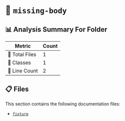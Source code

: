 # 📁 `missing-body`

## 📊 Analysis Summary For Folder

| Metric | Count |
|--------|-------|
| 📁 Total Files | 1 |
| 🧱 Classes | 1 |
| 🔢 Line Count | 2 |


## 📋 Files

This section contains the following documentation files:

- [`fixture`](./fixture.md)